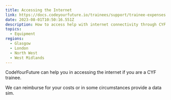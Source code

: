 ```yaml
---
title: Accessing the Internet
link: https://docs.codeyourfuture.io/trainees/support/trainee-expenses
date: 2023-08-01T10:50:16.551Z
description: How to access help with internet connectivity through CYF
topics:
  - Equipment
regions:
  - Glasgow
  - London
  - North West
  - West Midlands
---
```

C﻿odeYourFuture can help you in accessing the internet if you are a CYF trainee.

W﻿e can reimburse for your costs or in some circumstances provide a data sim.